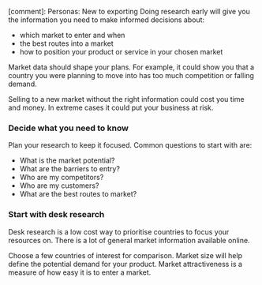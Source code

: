 [comment]: Personas: New to exporting
Doing research early will give you the information you need to make informed decisions about: 

- which market to enter and when
- the best routes into a market
- how to position your product or service in your chosen market

Market data should shape your plans. For example, it could show you that a country you were planning to move into has too much competition or falling demand. 

Selling to a new market without the right information could cost you time and money. In extreme cases it could put your business at risk.

### Decide what you need to know 

Plan your research to keep it focused. Common questions to start with are:

- What is the market potential?
- What are the barriers to entry?
- Who are my competitors?
- Who are my customers?
- What are the best routes to market?

### Start with desk research 

Desk research is a low cost way to prioritise countries to focus your resources on. There is a lot of general market information available online.

Choose a few countries of interest for comparison. Market size will help define the potential demand for your product. Market attractiveness is a measure of how easy it is to enter a market. 
